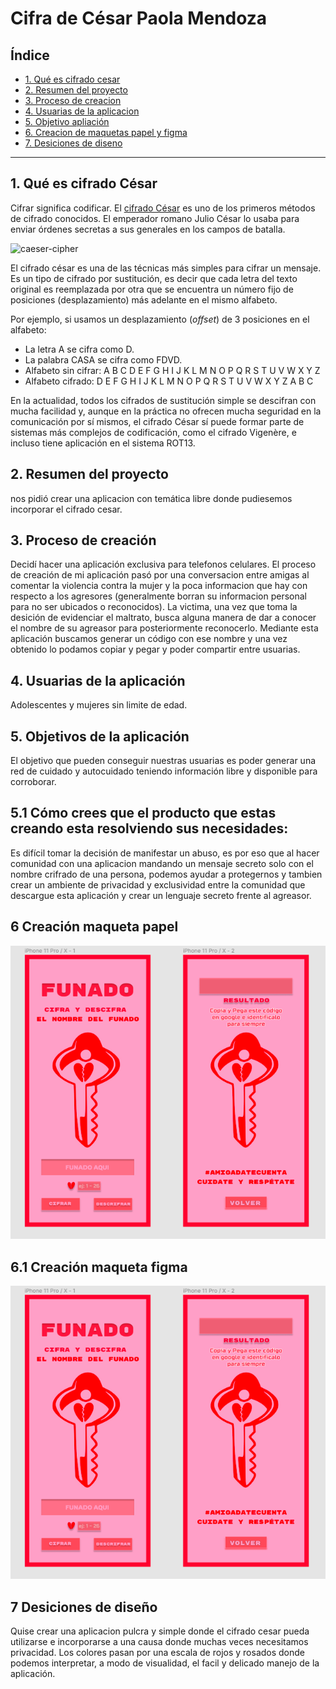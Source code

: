 # Cifra de César Paola Mendoza

## Índice

* [1. Qué es cifrado cesar](#1-Qué-es-cifrado-cesar)
* [2. Resumen del proyecto](#2-resumen-del-proyecto)
* [3. Proceso de creacion](#3-Proceso-de-aprendizagem)
* [4. Usuarias de la aplicacion](#4-usuarias-de-la-aplicaion)
* [5. Objetivo apliación](#5-objetivo-aplicacion)
* [6. Creacion de maquetas papel y figma](#6-creacion-de-maquetas-papel-figma)
* [7. Desiciones de diseno](#7-Desiciones-de-diseño)

***

## 1. Qué es cifrado César

Cifrar significa codificar. El [cifrado César](https://en.wikipedia.org/wiki/Caesar_cipher)
es uno de los primeros métodos de cifrado conocidos. El emperador romano Julio
César lo usaba para enviar órdenes secretas a sus generales en los campos de
batalla.

![caeser-cipher](https://upload.wikimedia.org/wikipedia/commons/thumb/2/2b/Caesar3.svg/2000px-Caesar3.svg.png)

El cifrado césar es una de las técnicas más simples para cifrar un mensaje. Es
un tipo de cifrado por sustitución, es decir que cada letra del texto original
es reemplazada por otra que se encuentra un número fijo de posiciones
(desplazamiento) más adelante en el mismo alfabeto.

Por ejemplo, si usamos un desplazamiento (_offset_) de 3 posiciones en el alfabeto:

* La letra A se cifra como D.
* La palabra CASA se cifra como FDVD.
* Alfabeto sin cifrar: A B C D E F G H I J K L M N O P Q R S T U V W X Y Z
* Alfabeto cifrado: D E F G H I J K L M N O P Q R S T U V W X Y Z A B C

En la actualidad, todos los cifrados de sustitución simple se descifran con
mucha facilidad y, aunque en la práctica no ofrecen mucha seguridad en la
comunicación por sí mismos, el cifrado César sí puede formar parte de sistemas
más complejos de codificación, como el cifrado Vigenère, e incluso tiene
aplicación en el sistema ROT13.

## 2. Resumen del proyecto

<LABORATORIA> nos pidió crear una aplicacion con temática libre donde pudiesemos incorporar el cifrado cesar.

## 3. Proceso de creación
Decidí hacer una aplicación exclusiva para telefonos celulares.
El proceso de creación de mi aplicación pasó por una conversacion entre amigas al comentar la violencia contra la mujer y la poca informacion que hay con respecto a los agresores (generalmente borran su informacion personal para no ser ubicados o reconocidos).
La victima, una vez que toma la desición de evidenciar el maltrato, busca alguna manera de dar a conocer el nombre de su agreasor para posteriormente reconocerlo. 
Mediante esta aplicación buscamos generar un código con ese nombre y una vez obtenido lo podamos copiar y pegar y poder compartir entre usuarias.

## 4. Usuarias de la aplicación

Adolescentes y mujeres sin limite de edad.

## 5. Objetivos de la aplicación

El objetivo que pueden conseguir nuestras usuarias es poder generar una red de cuidado y autocuidado teniendo información libre y disponible para corroborar.

## 5.1 Cómo crees que el producto que estas creando esta resolviendo sus necesidades:
Es difícil tomar la decisión de manifestar un abuso, es por eso que al hacer comunidad con una aplicacion mandando un mensaje secreto solo con el nombre crifrado de una persona, podemos ayudar a protegernos y tambien crear un ambiente de privacidad y exclusividad entre la comunidad que descargue esta aplicación y crear un lenguaje secreto frente al agreasor.


## 6 Creación maqueta papel

![prototipo-papel](https://raw.githubusercontent.com/PaolaMendozaV/SCL016-cipher/master/src/imagenes/figma.png)

## 6.1 Creación maqueta figma

![prototipo-figma](https://raw.githubusercontent.com/PaolaMendozaV/SCL016-cipher/master/src/imagenes/figma.png)

## 7 Desiciones de diseño
Quise crear una aplicacion pulcra y simple donde el cifrado cesar pueda utilizarse e incorporarse a una causa donde muchas veces necesitamos privacidad.
Los colores pasan por una escala de rojos y rosados donde podemos interpretar, a modo de visualidad, el facil y delicado manejo de la aplicación.